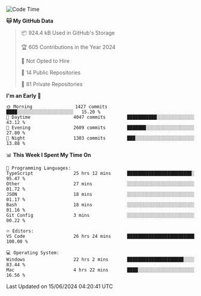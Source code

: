 <!--START_SECTION:waka-->
![Code Time](http://img.shields.io/badge/Code%20Time-5%2C764%20hrs%2024%20mins-blue)

**🐱 My GitHub Data** 

> 📦 924.4 kB Used in GitHub's Storage 
 > 
> 🏆 605 Contributions in the Year 2024
 > 
> 🚫 Not Opted to Hire
 > 
> 📜 14 Public Repositories 
 > 
> 🔑 81 Private Repositories 
 > 
**I'm an Early 🐤** 

```text
🌞 Morning                1427 commits        ████░░░░░░░░░░░░░░░░░░░░░   15.20 % 
🌆 Daytime                4047 commits        ███████████░░░░░░░░░░░░░░   43.12 % 
🌃 Evening                2609 commits        ███████░░░░░░░░░░░░░░░░░░   27.80 % 
🌙 Night                  1303 commits        ███░░░░░░░░░░░░░░░░░░░░░░   13.88 % 
```


📊 **This Week I Spent My Time On** 

```text
💬 Programming Languages: 
TypeScript               25 hrs 12 mins      ████████████████████████░   95.47 % 
Other                    27 mins             ░░░░░░░░░░░░░░░░░░░░░░░░░   01.72 % 
JSON                     18 mins             ░░░░░░░░░░░░░░░░░░░░░░░░░   01.17 % 
Bash                     18 mins             ░░░░░░░░░░░░░░░░░░░░░░░░░   01.16 % 
Git Config               3 mins              ░░░░░░░░░░░░░░░░░░░░░░░░░   00.22 % 

🔥 Editors: 
VS Code                  26 hrs 24 mins      █████████████████████████   100.00 % 

💻 Operating System: 
Windows                  22 hrs 2 mins       █████████████████████░░░░   83.44 % 
Mac                      4 hrs 22 mins       ████░░░░░░░░░░░░░░░░░░░░░   16.56 % 
```


 Last Updated on 15/06/2024 04:20:41 UTC
<!--END_SECTION:waka-->

